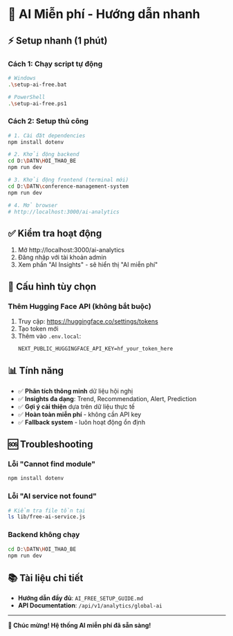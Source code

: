 # 🤖 AI Miễn phí - Hướng dẫn nhanh

## ⚡ Setup nhanh (1 phút)

### Cách 1: Chạy script tự động

```bash
# Windows
.\setup-ai-free.bat

# PowerShell
.\setup-ai-free.ps1
```

### Cách 2: Setup thủ công

```bash
# 1. Cài đặt dependencies
npm install dotenv

# 2. Khởi động backend
cd D:\DATN\HOI_THAO_BE
npm run dev

# 3. Khởi động frontend (terminal mới)
cd D:\DATN\conference-management-system
npm run dev

# 4. Mở browser
# http://localhost:3000/ai-analytics
```

## ✅ Kiểm tra hoạt động

1. Mở http://localhost:3000/ai-analytics
2. Đăng nhập với tài khoản admin
3. Xem phần "AI Insights" - sẽ hiển thị "AI miễn phí"

## 🔧 Cấu hình tùy chọn

### Thêm Hugging Face API (không bắt buộc)

1. Truy cập: https://huggingface.co/settings/tokens
2. Tạo token mới
3. Thêm vào `.env.local`:
   ```env
   NEXT_PUBLIC_HUGGINGFACE_API_KEY=hf_your_token_here
   ```

## 📊 Tính năng

- ✅ **Phân tích thông minh** dữ liệu hội nghị
- ✅ **Insights đa dạng**: Trend, Recommendation, Alert, Prediction
- ✅ **Gợi ý cải thiện** dựa trên dữ liệu thực tế
- ✅ **Hoàn toàn miễn phí** - không cần API key
- ✅ **Fallback system** - luôn hoạt động ổn định

## 🆘 Troubleshooting

### Lỗi "Cannot find module"

```bash
npm install dotenv
```

### Lỗi "AI service not found"

```bash
# Kiểm tra file tồn tại
ls lib/free-ai-service.js
```

### Backend không chạy

```bash
cd D:\DATN\HOI_THAO_BE
npm run dev
```

## 📚 Tài liệu chi tiết

- **Hướng dẫn đầy đủ**: `AI_FREE_SETUP_GUIDE.md`
- **API Documentation**: `/api/v1/analytics/global-ai`

---

**🎉 Chúc mừng! Hệ thống AI miễn phí đã sẵn sàng!**
